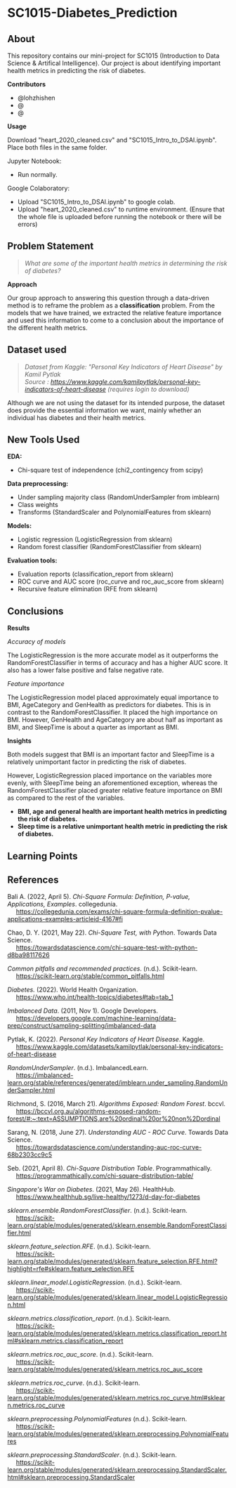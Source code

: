 # SC1015-Diabetes_Prediction

## About

This repository contains our mini-project for SC1015 (Introduction to Data Science & Artifical Intelligence). Our project is about identifying important health metrics in predicting the risk of diabetes.

<strong>Contributors</strong>
* @lohzhishen
* @
* @

<strong>Usage</strong>

Download "heart_2020_cleaned.csv" and "SC1015_Intro_to_DSAI.ipynb". Place both files in the same folder.

Jupyter Notebook:

* Run normally.

Google Colaboratory:

* Upload "SC1015_Intro_to_DSAI.ipynb" to google colab.
* Upload "heart_2020_cleaned.csv" to runtime environment. (Ensure that the whole file is uploaded before running the notebook or there will be errors)

## Problem Statement

> <em>What are some of the important health metrics in determining the risk of diabetes?</em>

<strong>Approach</strong>

Our group approach to answering this question through a data-driven method is to reframe the problem as a <strong>classification</strong> problem. From the models that we have trained, we extracted the relative feature importance and used this information to come to a conclusion about the importance of the different health metrics.

## Dataset used

> <em>Dataset from Kaggle: "Personal Key Indicators of Heart Disease" by Kamil Pytlak</em> <br>
> <em>Source : https://www.kaggle.com/kamilpytlak/personal-key-indicators-of-heart-disease (requires login to download)</em>

Although we are not using the dataset for its intended purpose, the dataset does provide the essential information we want, mainly whether an individual has diabetes and their health metrics.

## New Tools Used

<strong>EDA:</strong>

* Chi-square test of independence (chi2_contingency from scipy)

<strong>Data preprocessing:</strong>

* Under sampling majority class (RandomUnderSampler from imblearn)
* Class weights
* Transforms (StandardScaler and PolynomialFeatures from sklearn)

<strong>Models:</strong>

* Logistic regression (LogisticRegression from sklearn)
* Random forest classifier (RandomForestClassifier from sklearn)

<strong>Evaluation tools:</strong>

* Evaluation reports (classification_report from sklearn)
* ROC curve and AUC score (roc_curve and roc_auc_score from sklearn)
* Recursive feature elimination (RFE from sklearn) 

## Conclusions

<strong>Results</strong>

<em>Accuracy of models</em>

The LogisticRegression is the more accurate model as it outperforms the RandomForestClassifier in terms of accuracy and has a higher AUC score. It also has a lower false positive and false negative rate.

<em>Feature importance</em>

The LogisticRegression model placed approximately equal importance to BMI, AgeCategory and GenHealth as predictors for diabetes. This is in contrast to the RandomForestClassifier. It placed the high importance on BMI. However, GenHealth and AgeCategory are about half as important as BMI, and SleepTime is about a quarter as important as BMI.

<strong>Insights</strong>

Both models suggest that BMI is an important factor and SleepTime is a relatively unimportant factor in predicting the risk of diabetes.

However, LogisticRegression placed importance on the variables more evenly, with SleepTime being an aforementioned exception, whereas the RandomForestClassifier placed greater relative feature importance on BMI as compared to the rest of the variables.

* <strong>BMI, age and general health are important health metrics in predicting the risk of diabetes.</strong>
* <strong>Sleep time is a relative unimportant health metric in predicting the risk of diabetes.</strong>

## Learning Points



## References

Bali A. (2022, April 5). <em>Chi-Square Formula: Definition, P-value, Applications, Examples</em>. collegedunia. <br>&nbsp;&nbsp;&nbsp;&nbsp;
https://collegedunia.com/exams/chi-square-formula-definition-pvalue-applications-examples-articleid-4167#fi  

Chao, D. Y. (2021, May 22). <em>Chi-Square Test, with Python</em>. Towards Data Science. <br>&nbsp;&nbsp;&nbsp;&nbsp;
https://towardsdatascience.com/chi-square-test-with-python-d8ba98117626  

<em>Common pitfalls and recommended practices</em>. (n.d.). Scikit-learn. <br>&nbsp;&nbsp;&nbsp;&nbsp;
https://scikit-learn.org/stable/common_pitfalls.html  

<em>Diabetes.</em> (2022). World Health Organization.<br>&nbsp;&nbsp;&nbsp;&nbsp;
https://www.who.int/health-topics/diabetes#tab=tab_1

<em>Imbalanced Data</em>. (2011, Nov 1). Google Developers. <br>&nbsp;&nbsp;&nbsp;&nbsp;
https://developers.google.com/machine-learning/data-prep/construct/sampling-splitting/imbalanced-data  

Pytlak, K. (2022). <em>Personal Key Indicators of Heart Disease</em>. Kaggle. <br>&nbsp;&nbsp;&nbsp;&nbsp;
https://www.kaggle.com/datasets/kamilpytlak/personal-key-indicators-of-heart-disease

<em>RandomUnderSampler</em>. (n.d.). ImbalancedLearn. <br>&nbsp;&nbsp;&nbsp;&nbsp;
https://imbalanced-learn.org/stable/references/generated/imblearn.under_sampling.RandomUnderSampler.html

Richmond, S. (2016, March 21). <em>Algorithms Exposed: Random Forest</em>. bccvl. <br>&nbsp;&nbsp;&nbsp;&nbsp;
https://bccvl.org.au/algorithms-exposed-random-forest/#:~:text=ASSUMPTIONS,are%20ordinal%20or%20non%2Dordinal  

Sarang, N. (2018, June 27). <em>Understanding AUC - ROC Curve</em>. Towards Data Science. <br>&nbsp;&nbsp;&nbsp;&nbsp;
https://towardsdatascience.com/understanding-auc-roc-curve-68b2303cc9c5

Seb. (2021, April 8). <em>Chi-Square Distribution Table</em>. Programmathically. <br>&nbsp;&nbsp;&nbsp;&nbsp;
https://programmathically.com/chi-square-distribution-table/  

<em>Singapore's War on Diabetes</em>. (2021, May 26). HealthHub. <br>&nbsp;&nbsp;&nbsp;&nbsp;
https://www.healthhub.sg/live-healthy/1273/d-day-for-diabetes

<em>sklearn.ensemble.RandomForestClassifier</em>. (n.d.). Scikit-learn. <br>&nbsp;&nbsp;&nbsp;&nbsp; 
https://scikit-learn.org/stable/modules/generated/sklearn.ensemble.RandomForestClassifier.html

<em>sklearn.feature_selection.RFE</em>. (n.d.). Scikit-learn. <br>&nbsp;&nbsp;&nbsp;&nbsp; 
https://scikit-learn.org/stable/modules/generated/sklearn.feature_selection.RFE.html?highlight=rfe#sklearn.feature_selection.RFE

<em>sklearn.linear_model.LogisticRegression</em>. (n.d.). Scikit-learn. <br>&nbsp;&nbsp;&nbsp;&nbsp; 
https://scikit-learn.org/stable/modules/generated/sklearn.linear_model.LogisticRegression.html

<em>sklearn.metrics.classification_report</em>. (n.d.). Scikit-learn. <br>&nbsp;&nbsp;&nbsp;&nbsp; 
https://scikit-learn.org/stable/modules/generated/sklearn.metrics.classification_report.html#sklearn.metrics.classification_report

<em>sklearn.metrics.roc_auc_score</em>. (n.d.). Scikit-learn. <br>&nbsp;&nbsp;&nbsp;&nbsp;
https://scikit-learn.org/stable/modules/generated/sklearn.metrics.roc_auc_score

<em>sklearn.metrics.roc_curve</em>. (n.d.). Scikit-learn. <br>&nbsp;&nbsp;&nbsp;&nbsp;
https://scikit-learn.org/stable/modules/generated/sklearn.metrics.roc_curve.html#sklearn.metrics.roc_curve  

<em>sklearn.preprocessing.PolynomialFeatures</em> (n.d.). Scikit-learn. <br>&nbsp;&nbsp;&nbsp;&nbsp;
https://scikit-learn.org/stable/modules/generated/sklearn.preprocessing.PolynomialFeatures

<em>sklearn.preprocessing.StandardScaler</em>. (n.d.). Scikit-learn. <br>&nbsp;&nbsp;&nbsp;&nbsp;
https://scikit-learn.org/stable/modules/generated/sklearn.preprocessing.StandardScaler.html#sklearn.preprocessing.StandardScaler 
